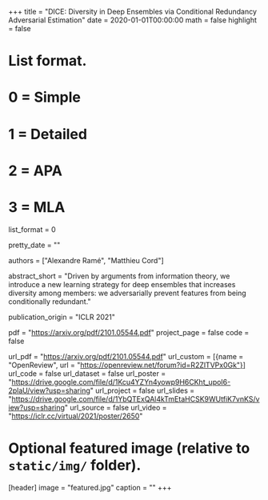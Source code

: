+++
title = "DICE: Diversity in Deep Ensembles via Conditional Redundancy Adversarial Estimation"
date = 2020-01-01T00:00:00
math = false
highlight = false

# List format.
#   0 = Simple
#   1 = Detailed
#   2 = APA
#   3 = MLA
list_format = 0

pretty_date = ""

authors = ["Alexandre Ramé", "Matthieu Cord"]

abstract_short = "Driven by arguments from information theory, we introduce a new learning strategy for deep ensembles that increases diversity among members: we adversarially prevent features from being conditionally redundant."

publication_origin = "ICLR 2021"

pdf = "https://arxiv.org/pdf/2101.05544.pdf"
project_page = false
code = false

url_pdf = "https://arxiv.org/pdf/2101.05544.pdf"
url_custom = [{name = "OpenReview", url = "https://openreview.net/forum?id=R2ZlTVPx0Gk"}]
url_code = false
url_dataset = false
url_poster = "https://drive.google.com/file/d/1Kcu4YZYn4yowp9H6CKht_upoI6-2plaU/view?usp=sharing"
url_project = false
url_slides = "https://drive.google.com/file/d/1YbQTExQAl4kTmEtaHCSK9WUtfiK7vnKS/view?usp=sharing"
url_source = false
url_video = "https://iclr.cc/virtual/2021/poster/2650"

# Optional featured image (relative to `static/img/` folder).
[header]
image = "featured.jpg"
caption = ""
+++
